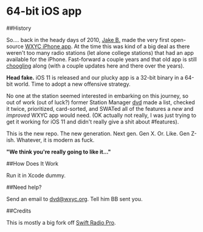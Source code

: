 # 64-bit iOS app

##History

So.... back in the heady days of 2010, [Jake B.](https://github.com/jakebromberg) made the very first open-source [WXYC iPhone app](https://github.com/jakebromberg/wxyc-iphone-app). At the time this was kind of a big deal as there weren't too many radio stations (let alone college stations) that had an app available for the iPhone. Fast-forward a couple years and that old app is still [choogling](https://www.youtube.com/watch?v=mUzl7_OpVLA) along (with a couple updates here and there over the years). 

**Head fake.**
iOS 11 is released and our plucky app is a 32-bit binary in a 64-bit world. Time to adopt a new offensive strategy.

No one at the station seemed interested in embarking on this journey, so out of work (out of luck?) former Station Manager [dvd](https://github.com/dvdokkum) made a list, checked it twice, prioritized, card-sorted, and SWATed all of the features a *new* and *improved* WXYC app would need. (OK actually not really, I was just trying to get it working for iOS 11 and didn't really give a shit about #features). 

This is the new repo. The new generation. Next gen. Gen X. Or. Like. Gen Z-ish. Whatever, it is modern as fuck.

**"We think you're really going to like it..."**

##How Does It Work

Run it in Xcode dummy.

##Need help?

Send an email to [dvd@wxyc.org](dvd@wxyc.org). Tell him BB sent you.

##Credits

This is mostly a big fork off [Swift Radio Pro](https://github.com/swiftcodex/Swift-Radio-Pro).